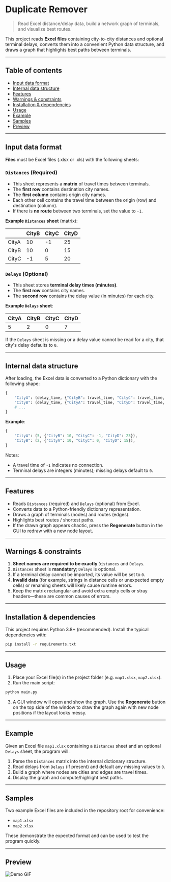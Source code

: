 # Duplicate Remover

> Read Excel distance/delay data, build a network graph of terminals, and visualize best routes.

This project reads **Excel files** containing city-to-city distances and optional terminal delays, converts them into a convenient Python data structure, and draws a graph that highlights best paths between terminals.

---

## Table of contents

* [Input data format](#input-data-format)
* [Internal data structure](#internal-data-structure)
* [Features](#features)
* [Warnings & constraints](#warnings--constraints)
* [Installation & dependencies](#installation--dependencies)
* [Usage](#usage)
* [Example](#example)
* [Samples](#samples)
* [Preview](#preview)

---

## Input data format

**Files** must be Excel files (.xlsx or .xls) with the following sheets:

### `Distances` (Required)

* This sheet represents a **matrix** of travel times between terminals.
* The **first row** contains destination city names.
* The **first column** contains origin city names.
* Each other cell contains the travel time between the origin (row) and destination (column).
* If there is **no route** between two terminals, set the value to `-1`.

**Example ****`Distances`**** sheet** (matrix):

|       | CityB | CityC | CityD |
| ----- | ----- | ----- | ----- |
| CityA | 10    | -1    | 25    |
| CityB | 10    | 0     | 15    |
| CityC | -1    | 5     | 20    |

### `Delays` (Optional)

* This sheet stores **terminal delay times (minutes)**.
* The **first row** contains city names.
* The **second row** contains the delay value (in minutes) for each city.

**Example ****`Delays`**** sheet**:

| CityA | CityB | CityC | CityD |
| ----- | ----- | ----- | ----- |
| 5     | 2     | 0     | 7     |

If the `Delays` sheet is missing or a delay value cannot be read for a city, that city's delay defaults to `0`.

---

## Internal data structure

After loading, the Excel data is converted to a Python dictionary with the following shape:

```python
{
    "CityA": (delay_time, {"CityB": travel_time, "CityC": travel_time, ...}),
    "CityB": (delay_time, {"CityA": travel_time, "CityD": travel_time, ...}),
    # ...
}
```

**Example**:

```python
{
    "CityA": (5, {"CityB": 10, "CityC": -1, "CityD": 25}),
    "CityB": (2, {"CityA": 10, "CityC": 0, "CityD": 15}),
}
```

Notes:

* A travel time of `-1` indicates no connection.
* Terminal delays are integers (minutes); missing delays default to `0`.

---

## Features

* Reads `Distances` (required) and `Delays` (optional) from Excel.
* Converts data to a Python-friendly dictionary representation.
* Draws a graph of terminals (nodes) and routes (edges).
* Highlights best routes / shortest paths.
* If the drawn graph appears chaotic, press the **Regenerate** button in the GUI to redraw with a new node layout.

---

## Warnings & constraints

1. **Sheet names are required to be exactly** `Distances` and `Delays`.
2. `Distances` sheet is **mandatory**; `Delays` is optional.
3. If a terminal delay cannot be imported, its value will be set to `0`.
4. **Invalid data** (for example, strings in distance cells or unexpected empty cells) or renaming sheets will likely cause runtime errors.
5. Keep the matrix rectangular and avoid extra empty cells or stray headers—these are common causes of errors.

---

## Installation & dependencies

This project requires Python 3.8+ (recommended). Install the typical dependencies with:

```bash
pip install -r requirements.txt
```


---

## Usage

1. Place your Excel file(s) in the project folder (e.g. `map1.xlsx`, `map2.xlsx`).
2. Run the main script:

```bash
python main.py
```

3. A GUI window will open and show the graph. Use the **Regenerate** button on the top side of the window to draw the graph again with new node positions if the layout looks messy.

---

## Example

Given an Excel file `map1.xlsx` containing a `Distances` sheet and an optional `Delays` sheet, the program will:

1. Parse the `Distances` matrix into the internal dictionary structure.
2. Read delays from `Delays` (if present) and default any missing values to `0`.
3. Build a graph where nodes are cities and edges are travel times.
4. Display the graph and compute/highlight best paths.

---

## Samples

Two example Excel files are included in the repository root for convenience:

* `map1.xlsx`
* `map2.xlsx`

These demonstrate the expected format and can be used to test the program quickly.

---

## Preview

![Demo GIF](asset/preview.gif)
